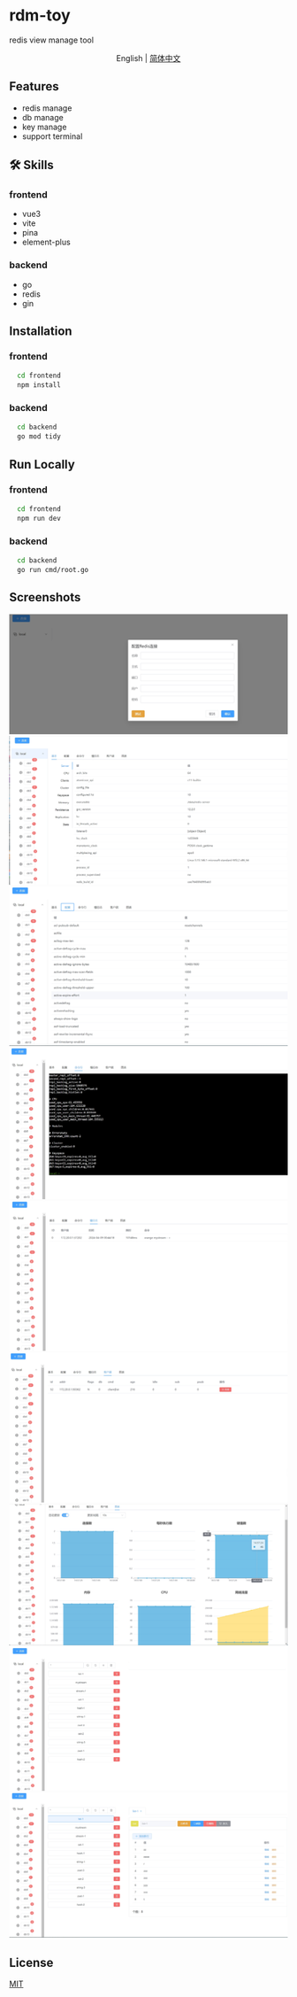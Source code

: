 
# rdm-toy

redis view manage tool

<p align="center">
English | <a href="README_CN.md">简体中文</a>
</p>

## Features

- redis manage
- db manage
- key manage
- support terminal

## 🛠 Skills

### frontend 

- vue3
- vite
- pina
- element-plus

### backend

- go
- redis
- gin

## Installation

### frontend

```bash
  cd frontend
  npm install
```

### backend

```bash
  cd backend
  go mod tidy
```
    
## Run Locally

### frontend

```bash
  cd frontend
  npm run dev
```

### backend

```bash
  cd backend
  go run cmd/root.go
```


## Screenshots

![client](./docs/images/client.png)
![conn-base](./docs/images/conn-base.png)
![conn-config](./docs/images/conn-config.png)
![conn-terminal](./docs/images/conn-terminal.png)
![conn-slowlog](./docs/images/conn-slowlog.png)
![conn-clients](./docs/images/conn-clients.png)
![conn-echart](./docs/images/conn-echart.png)
![db](./docs/images/db-1.png)
![key](./docs/images/key-1.png)


## License

[MIT](https://choosealicense.com/licenses/mit/)

